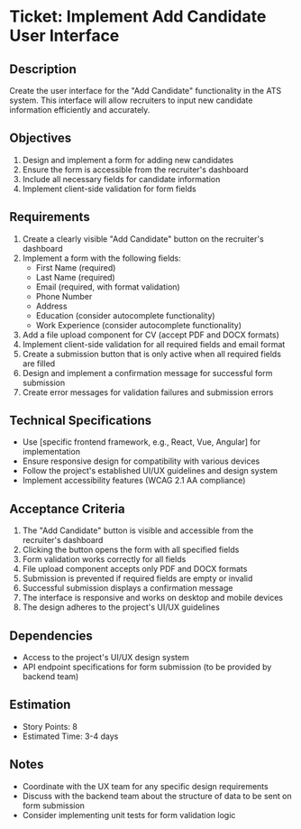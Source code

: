 # Ticket: Implement Add Candidate User Interface

## Description
Create the user interface for the "Add Candidate" functionality in the ATS system. This interface will allow recruiters to input new candidate information efficiently and accurately.

## Objectives
1. Design and implement a form for adding new candidates
2. Ensure the form is accessible from the recruiter's dashboard
3. Include all necessary fields for candidate information
4. Implement client-side validation for form fields

## Requirements
1. Create a clearly visible "Add Candidate" button on the recruiter's dashboard
2. Implement a form with the following fields:
   - First Name (required)
   - Last Name (required)
   - Email (required, with format validation)
   - Phone Number
   - Address
   - Education (consider autocomplete functionality)
   - Work Experience (consider autocomplete functionality)
3. Add a file upload component for CV (accept PDF and DOCX formats)
4. Implement client-side validation for all required fields and email format
5. Create a submission button that is only active when all required fields are filled
6. Design and implement a confirmation message for successful form submission
7. Create error messages for validation failures and submission errors

## Technical Specifications
- Use [specific frontend framework, e.g., React, Vue, Angular] for implementation
- Ensure responsive design for compatibility with various devices
- Follow the project's established UI/UX guidelines and design system
- Implement accessibility features (WCAG 2.1 AA compliance)

## Acceptance Criteria
1. The "Add Candidate" button is visible and accessible from the recruiter's dashboard
2. Clicking the button opens the form with all specified fields
3. Form validation works correctly for all fields
4. File upload component accepts only PDF and DOCX formats
5. Submission is prevented if required fields are empty or invalid
6. Successful submission displays a confirmation message
7. The interface is responsive and works on desktop and mobile devices
8. The design adheres to the project's UI/UX guidelines

## Dependencies
- Access to the project's UI/UX design system
- API endpoint specifications for form submission (to be provided by backend team)

## Estimation
- Story Points: 8
- Estimated Time: 3-4 days

## Notes
- Coordinate with the UX team for any specific design requirements
- Discuss with the backend team about the structure of data to be sent on form submission
- Consider implementing unit tests for form validation logic
